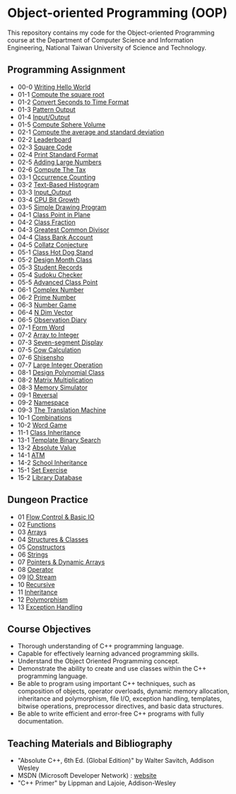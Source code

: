 # Object-oriented Programming (OOP)
This repository contains my code for the Object-oriented Programming course at the Department of Computer Science and Information Engineering, National Taiwan University of Science and Technology.

## Programming Assignment
- 00-0 [Writing Hello World](https://github.com/yxleong/NTUST-assignments/tree/main/CS3005301_Object-oriented%20Programming/Coursework000_WritingHelloWorld)
- 01-1 [Compute the square root](https://github.com/yxleong/NTUST-assignments/tree/main/CS3005301_Object-oriented%20Programming/Coursework0101_ComputeSQRT)
- 01-2 [Convert Seconds to Time Format](https://github.com/yxleong/NTUST-assignments/tree/main/CS3005301_Object-oriented%20Programming/Coursework0102_ComputeHMS)
- 01-3 [Pattern Output](https://github.com/yxleong/NTUST-assignments/tree/main/CS3005301_Object-oriented%20Programming/Labwork103_PatternOutput)
- 01-4 [Input/Output](https://github.com/yxleong/NTUST-assignments/tree/main/CS3005301_Object-oriented%20Programming/Labwork104_InputOutput)
- 01-5 [Compute Sphere Volume](https://github.com/yxleong/NTUST-assignments/tree/main/CS3005301_Object-oriented%20Programming/Labwork105_ComputeSphereVolume)
- 02-1 [Compute the average and standard deviation](https://github.com/yxleong/NTUST-assignments/tree/main/CS3005301_Object-oriented%20Programming/Coursework0201_ComputeStandardDeviation)
- 02-2 [Leaderboard](https://github.com/yxleong/NTUST-assignments/tree/main/CS3005301_Object-oriented%20Programming/Coursework0202_Leaderboard)
- 02-3 [Square Code](https://github.com/yxleong/NTUST-assignments/tree/main/CS3005301_Object-oriented%20Programming/Coursework0203_SquareCode)
- 02-4 [Print Standard Format](https://github.com/yxleong/NTUST-assignments/tree/main/CS3005301_Object-oriented%20Programming/Labwork204_PrintStandardFormat)
- 02-5 [Adding Large Numbers](https://github.com/yxleong/NTUST-assignments/tree/main/CS3005301_Object-oriented%20Programming/Labwork205_AddingLargeNumbers)
- 02-6 [Compute The Tax](https://github.com/yxleong/NTUST-assignments/tree/main/CS3005301_Object-oriented%20Programming/Labwork206_ComputeTheTax)
- 03-1 [Occurrence Counting](https://github.com/yxleong/NTUST-assignments/tree/main/CS3005301_Object-oriented%20Programming/Coursework0301_OccurrenceCounting)
- 03-2 [Text-Based Histogram](https://github.com/yxleong/NTUST-assignments/tree/main/CS3005301_Object-oriented%20Programming/Coursework0302_TextBasedHistogram)
- 03-3 [Input_Output](https://github.com/yxleong/NTUST-assignments/tree/main/CS3005301_Object-oriented%20Programming/Labwork303_InputOutput)
- 03-4 [CPU Bit Growth](https://github.com/yxleong/NTUST-assignments/tree/main/CS3005301_Object-oriented%20Programming/Labwork304_CPUBitGrowth)
- 03-5 [Simple Drawing Program](https://github.com/yxleong/NTUST-assignments/tree/main/CS3005301_Object-oriented%20Programming/Labwork305_SimpleDrawingProgram)
- 04-1 [Class Point in Plane](https://github.com/yxleong/NTUST-assignments/tree/main/CS3005301_Object-oriented%20Programming/Coursework0401_ClassPointInPlane)
- 04-2 [Class Fraction](https://github.com/yxleong/NTUST-assignments/tree/main/CS3005301_Object-oriented%20Programming/Coursework0402_Fraction)
- 04-3 [Greatest Common Divisor](https://github.com/yxleong/NTUST-assignments/tree/main/CS3005301_Object-oriented%20Programming/Labwork403_GreatestCommonDivisor)
- 04-4 [Class Bank Account](https://github.com/yxleong/NTUST-assignments/tree/main/CS3005301_Object-oriented%20Programming/Coursework404_BankAccount)
- 04-5 [Collatz Conjecture](https://github.com/yxleong/NTUST-assignments/tree/main/CS3005301_Object-oriented%20Programming/Labwork405_CollatzConjecture)
- 05-1 [Class Hot Dog Stand](https://github.com/yxleong/NTUST-assignments/tree/main/CS3005301_Object-oriented%20Programming/Coursework0501_HotDogStand)
- 05-2 [Design Month Class](https://github.com/yxleong/NTUST-assignments/tree/main/CS3005301_Object-oriented%20Programming/Coursework0502_DesignMonthClass)
- 05-3 [Student Records](https://github.com/yxleong/NTUST-assignments/tree/main/CS3005301_Object-oriented%20Programming/Labwork503_StudentRecord)
- 05-4 [Sudoku Checker](https://github.com/yxleong/NTUST-assignments/tree/main/CS3005301_Object-oriented%20Programming/Labwork504_SudokuChecker)
- 05-5 [Advanced Class Point](https://github.com/yxleong/NTUST-assignments/tree/main/CS3005301_Object-oriented%20Programming/Labwork505_AdvancedClassPoint)
- 06-1 [Complex Number](https://github.com/yxleong/NTUST-assignments/tree/main/CS3005301_Object-oriented%20Programming/Coursework0601_ComplexNumber)
- 06-2 [Prime Number](https://github.com/yxleong/NTUST-assignments/tree/main/CS3005301_Object-oriented%20Programming/Coursework0602_PrimeNumber)
- 06-3 [Number Game](https://github.com/yxleong/NTUST-assignments/tree/main/CS3005301_Object-oriented%20Programming/Labwork603_NumberGame)
- 06-4 [N Dim Vector](https://github.com/yxleong/NTUST-assignments/tree/main/CS3005301_Object-oriented%20Programming/Labwork604_nDimensionalVector)
- 06-5 [Observation Diary](https://github.com/yxleong/NTUST-assignments/tree/main/CS3005301_Object-oriented%20Programming/Labwork605_ObservationDiary)
- 07-1 [Form Word](https://github.com/yxleong/NTUST-assignments/tree/main/CS3005301_Object-oriented%20Programming/Coursework0701_FormWord)
- 07-2 [Array to Integer](https://github.com/yxleong/NTUST-assignments/tree/main/CS3005301_Object-oriented%20Programming/Coursework0702_ArrayToInteger)
- 07-3 [Seven-segment Display](https://github.com/yxleong/NTUST-assignments/tree/main/CS3005301_Object-oriented%20Programming/Coursework0703_SevenSegmentDisplay)
- 07-5 [Cow Calculation](https://github.com/yxleong/NTUST-assignments/tree/main/CS3005301_Object-oriented%20Programming/Labwork705_CowCalculation)
- 07-6 [Shisensho](https://github.com/yxleong/NTUST-assignments/tree/main/CS3005301_Object-oriented%20Programming/Labwork706_Shisensho)
- 07-7 [Large Integer Operation](https://github.com/yxleong/NTUST-assignments/tree/main/CS3005301_Object-oriented%20Programming/Coursework0707_LargeIntegerOperation)
- 08-1 [Design Polynomial Class](https://github.com/yxleong/NTUST-assignments/tree/main/CS3005301_Object-oriented%20Programming/Coursework0801_DesignPolynomialClass)
- 08-2 [Matrix Multiplication](https://github.com/yxleong/NTUST-assignments/tree/main/CS3005301_Object-oriented%20Programming/Coursework0802_MatrixMultiplication)
- 08-3 [Memory Simulator](https://github.com/yxleong/NTUST-assignments/tree/main/CS3005301_Object-oriented%20Programming/Coursework0803_MemorySimulator)
- 09-1 [Reversal](https://github.com/yxleong/NTUST-assignments/tree/main/CS3005301_Object-oriented%20Programming/Coursework0901_Reversal)
- 09-2 [Namespace](https://github.com/yxleong/NTUST-assignments/tree/main/CS3005301_Object-oriented%20Programming/Coursework0902_Namespace)
- 09-3 [The Translation Machine](https://github.com/yxleong/NTUST-assignments/tree/main/CS3005301_Object-oriented%20Programming/Coursework0903_TheTranslationMachine)
- 10-1 [Combinations](https://github.com/yxleong/NTUST-assignments/tree/main/CS3005301_Object-oriented%20Programming/Coursework1001_Combinations)
- 10-2 [Word Game](https://github.com/yxleong/NTUST-assignments/tree/main/CS3005301_Object-oriented%20Programming/Coursework1002_WordGame)
- 11-1 [Class Inheritance](https://github.com/yxleong/NTUST-assignments/tree/main/CS3005301_Object-oriented%20Programming/Coursework1101_ClassInheritance)
- 13-1 [Template Binary Search](https://github.com/yxleong/NTUST-assignments/tree/main/CS3005301_Object-oriented%20Programming/Coursework1301_TemplateBinarySearch)
- 13-2 [Absolute Value](https://github.com/yxleong/NTUST-assignments/tree/main/CS3005301_Object-oriented%20Programming/Coursework1302_AbsoluteValue)
- 14-1 [ATM](https://github.com/yxleong/NTUST-assignments/tree/main/CS3005301_Object-oriented%20Programming/Coursework1401_ATM)
- 14-2 [School Inheritance](https://github.com/yxleong/NTUST-assignments/tree/main/CS3005301_Object-oriented%20Programming/Coursework1402_InheritanceSchool)
- 15-1 [Set Exercise](https://github.com/yxleong/NTUST-assignments/tree/main/CS3005301_Object-oriented%20Programming/Coursework1501_SetExercise)
- 15-2 [Library Database](https://github.com/yxleong/NTUST-assignments/tree/main/CS3005301_Object-oriented%20Programming/Coursework1502_LibraryDatabase)

## Dungeon Practice
- 01 [Flow Control & Basic IO](https://github.com/yxleong/NTUST-assignments/tree/main/CS3005301_Object-oriented%20Programming/DungeonPractice01_BasicIO)
- 02 [Functions](https://github.com/yxleong/NTUST-assignments/tree/main/CS3005301_Object-oriented%20Programming/DungeonPractice02_Functions)
- 03 [Arrays](https://github.com/yxleong/NTUST-assignments/tree/main/CS3005301_Object-oriented%20Programming/DungeonPractice03_Arrays)
- 04 [Structures & Classes](https://github.com/yxleong/NTUST-assignments/tree/main/CS3005301_Object-oriented%20Programming/DungeonPractice04_Structures&Classes)
- 05 [Constructors](https://github.com/yxleong/NTUST-assignments/tree/main/CS3005301_Object-oriented%20Programming/DungeonPractice05_Constructors)
- 06 [Strings](https://github.com/yxleong/NTUST-assignments/tree/main/CS3005301_Object-oriented%20Programming/DungeonPractice06_Strings)
- 07 [Pointers & Dynamic Arrays](https://github.com/yxleong/NTUST-assignments/tree/main/CS3005301_Object-oriented%20Programming/DungeonPractice07_Pointers&DynamicArrays)
- 08 [Operator](https://github.com/yxleong/NTUST-assignments/tree/main/CS3005301_Object-oriented%20Programming/DungeonPractice08_Operator)
- 09 [IO Stream](https://github.com/yxleong/NTUST-assignments/tree/main/CS3005301_Object-oriented%20Programming/DungeonPractice09_IOStream)
- 10 [Recursive](https://github.com/yxleong/NTUST-assignments/tree/main/CS3005301_Object-oriented%20Programming/DungeonPractice10_Recursive)
- 11 [Inheritance](https://github.com/yxleong/NTUST-assignments/tree/main/CS3005301_Object-oriented%20Programming/DungeonPractice11_Inheritance)
- 12 [Polymorphism](https://github.com/yxleong/NTUST-assignments/tree/main/CS3005301_Object-oriented%20Programming/DungeonPractice12_Polymorphism)
- 13 [Exception Handling](https://github.com/yxleong/NTUST-assignments/tree/main/CS3005301_Object-oriented%20Programming/DungeonPractice13_ExceptionHandling)

## Course Objectives
- Thorough understanding of C++ programming language.
- Capable for effectively learning advanced programming skills.
- Understand the Object Oriented Programming concept.
- Demonstrate the ability to create and use classes within the C++ programming language.
- Be able to program using important C++ techniques, such as composition of objects, operator overloads, dynamic memory allocation, inheritance and polymorphism, file I/O, exception handling, templates, bitwise operations, preprocessor directives, and basic data structures.
- Be able to write efficient and error-free C++ programs with fully documentation.

## Teaching Materials and Bibliography
- "Absolute C++, 6th Ed. (Global Edition)" by Walter Savitch, Addison Wesley
- MSDN (Microsoft Developer Network) : [website](https://msdn.microsoft.com/)
- "C++ Primer" by Lippman and Lajoie, Addison-Wesley
